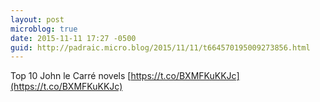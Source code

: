 ```yaml
---
layout: post
microblog: true
date: 2015-11-11 17:27 -0500
guid: http://padraic.micro.blog/2015/11/11/t664570195009273856.html
---
```

Top 10 John le Carré novels [https://t.co/BXMFKuKKJc](https://t.co/BXMFKuKKJc)
